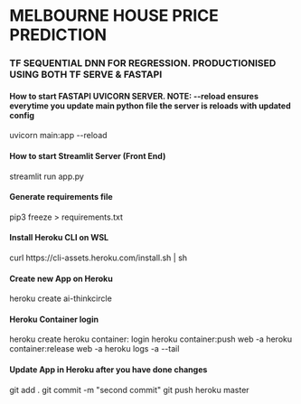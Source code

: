 
<H1> MELBOURNE HOUSE PRICE PREDICTION</H1>
<H3> TF SEQUENTIAL DNN FOR REGRESSION. PRODUCTIONISED USING BOTH TF SERVE & FASTAPI</H3>

<H4> How to start FASTAPI UVICORN SERVER. NOTE: --reload ensures everytime you update main python file the server is reloads with updated config</H4>
uvicorn main:app --reload

<H4> How to start Streamlit Server (Front End) </H4>

streamlit run app.py
<H4> Generate requirements file </H4>
pip3 freeze > requirements.txt

<H4> Install Heroku CLI on WSL </H4>
curl https://cli-assets.heroku.com/install.sh | sh



<H4> Create new App on Heroku </H4>
heroku create ai-thinkcircle


<H4>  Heroku Container login</H4>
heroku create <appname>
heroku container: login
heroku container:push web -a <appname>
heroku container:release web -a <appname>
heroku logs -a <appname> --tail

<H4> Update App in Heroku after you have done changes </H4>
git add .
git commit -m "second commit"
git push heroku master




